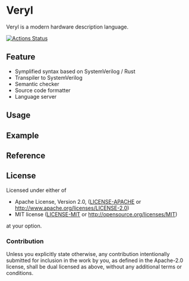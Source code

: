 # Veryl

Veryl is a modern hardware description language.

[![Actions Status](https://github.com/dalance/veryl/workflows/Regression/badge.svg)](https://github.com/dalance/veryl/actions)

## Feature

* Symplified syntax based on SystemVerilog / Rust
* Transpiler to SystemVerilog
* Semantic checker
* Source code formatter
* Language server

## Usage

## Example

## Reference

## License

Licensed under either of

 * Apache License, Version 2.0, ([LICENSE-APACHE](LICENSE-APACHE) or http://www.apache.org/licenses/LICENSE-2.0)
 * MIT license ([LICENSE-MIT](LICENSE-MIT) or http://opensource.org/licenses/MIT)

at your option.

### Contribution

Unless you explicitly state otherwise, any contribution intentionally
submitted for inclusion in the work by you, as defined in the Apache-2.0
license, shall be dual licensed as above, without any additional terms or
conditions.
